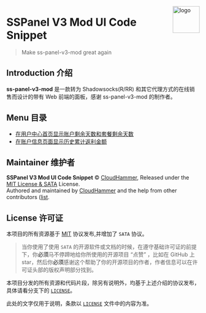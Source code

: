 <a href="https://overwall.org" target="_blank"><img src="https://shadow.elemecdn.com/gh/x-gslb/s@0x02/site/img/logo/logo-460.png" alt="logo" width="70" height="70" align="right"></a>

# SSPanel V3 Mod UI Code Snippet

> Make ss-panel-v3-mod great again

## Introduction 介绍

**ss-panel-v3-mod** 是一款转为 Shadowsocks(R/RR) 和其它代理方式的在线销售而设计的带有 Web 前端的面板，感谢 ss-panel-v3-mod 的制作者。

## Menu 目录

- [在用户中心首页显示账户剩余天数和套餐剩余天数](./expire-days.md)
- [在账户信息页面显示历史累计返利金额](./payback-num-all.md)

## Maintainer 维护者

**SSPanel V3 Mod UI Code Snippet** © [CloudHammer](https://overwall.org), Released under the [MIT License & SATA](./LICENSE) License.<br>
Authored and maintained by [CloudHammer](https://overwall.org) and the help from other contributors ([list](https://github.com/neko-dev/neohosts/contributors).

## License 许可证

本项目的所有资源基于 [MIT](./LICENSE) 协议发布,并增加了 `SATA` 协议。

> 当你使用了使用 `SATA` 的开源软件或文档的时候，在遵守基础许可证的前提下，你**必须**马不停蹄地给你所使用的开源项目 “点赞” ，比如在 GitHub 上 star，然后你**必须**感谢这个帮助了你的开源项目的作者，作者信息可以在许可证头部的版权声明部分找到。

本项目分发的所有资源和代码片段，除另有说明外，均基于上述介绍的协议发布，具体请看分支下的 [`LICENSE`](./LICENSE)。

此处的文字仅用于说明，条款以 [`LICENSE`](./LICENSE) 文件中的内容为准。
